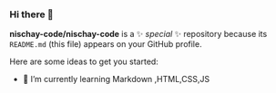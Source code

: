 ### Hi there 👋


**nischay-code/nischay-code** is a ✨ _special_ ✨ repository because its `README.md` (this file) appears on your GitHub profile.

Here are some ideas to get you started:

- 🌱 I’m currently learning Markdown ,HTML,CSS,JS


